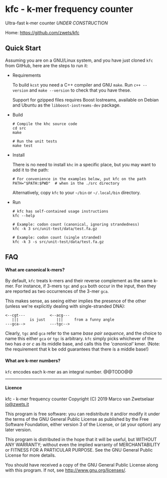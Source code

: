 # kfc - k-mer frequency counter

Ultra-fast k-mer counter *UNDER CONSTRUCTION*

Home: https://github.com/zwets/kfc

 
## Quick Start

Assuming you are on a GNU/Linux system, and you have just cloned `kfc` from
GitHub, here are the steps to run it:

* Requirements

  To build `kcst` you need a C++ compiler and GNU `make`.  Run `c++ --version`
  and `make --version` to check that you have these.

  Support for gzipped files requires Boost Iostreams, available on Debian
  and Ubuntu as the `libboost-iostreams-dev` package.

* Build

      # Compile the khc source code
      cd src
      make

      # Run the unit tests
      make test

* Install

  There is no need to install `khc` in a specific place, but you may want to
  add it to the path:

      # For convenience in the examples below, put kfc on the path
      PATH="$PATH:$PWD"  # when in the ./src directory

  Alternatively, copy `kfc` to your `~/bin` or `~/.local/bin` directory.

* Run

      # kfc has self-contained usage instructions
      kfc --help

      # Example: codon count (canonical, ignoring strandedness)
      kfc -k 3 src/unit-test/data/test.fa.gz

      # Example: codon count (single stranded)
      kfc -k 3 -s src/unit-test/data/test.fa.gz


## FAQ

#### What are canonical k-mers?

By default, `kfc` treats k-mers and their reverse complement as the same k-mer.
For instance, if 3-mers `tgc` and `gca` both occur in the input, then they are
reported as two occurrences of the 3-mer `gca`.

This makes sense, as seeing either implies the presence of the other (unless
we're explicitly dealing with single-stranded DNA):


    <--cgt---           <--acg---
       |||     is just     |||     from a funny angle
    ---gca-->           ---tgc-->


Clearly, `tgc` and `gca` refer to the same _base pair sequence_, and the choice
to name this either `gca` or `tgc` is arbitrary.  `kfc` simply picks whichever
of the two has *a* or *c* as its middle base, and calls this the _'canonical'_
kmer.  (Note: the requirement that k be odd guarantees that there ís a middle
base!)


#### What are k-mer numbers?

`kfc` encodes each k-mer as an integral number.  @@TODO@@


---

#### Licence

kfc - k-mer frequency counter
Copyright (C) 2019  Marco van Zwetselaar <io@zwets.it>

This program is free software: you can redistribute it and/or modify
it under the terms of the GNU General Public License as published by
the Free Software Foundation, either version 3 of the License, or
(at your option) any later version.

This program is distributed in the hope that it will be useful,
but WITHOUT ANY WARRANTY; without even the implied warranty of
MERCHANTABILITY or FITNESS FOR A PARTICULAR PURPOSE.  See the
GNU General Public License for more details.

You should have received a copy of the GNU General Public License
along with this program.  If not, see <http://www.gnu.org/licenses/>.

